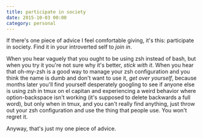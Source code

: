 ```yaml
---
title: participate in society
date: 2015-10-03 00:00
category: personal
---
```


If there's one piece of advice I feel comfortable giving, it's this: participate
in society. Find it in your introverted self to *join in*.

When you hear vaguely that you ought to be using zsh instead of bash, but when
you try it you're not sure why it's better, *stick with it*. When you hear that
oh-my-zsh is a good way to manage your zsh configuration and you think the name
is dumb and don't want to use it, *get over yourself*, because months later
you'll find yourself desperately googling to see if anyone else is using
zsh in tmux on el capitan and experiencing a weird behavior where
option-backspace isn't working (it's supposed to delete backwards a full word),
but only when in tmux, and you can't really find anything, just throw out your
zsh configuration and use the thing that people use. You won't regret it.

Anyway, that's just my one piece of advice.
